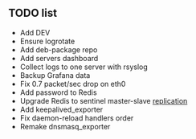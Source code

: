 ## TODO list

- Add DEV
- Ensure logrotate
- Add deb-package repo
- Add servers dashboard
- Collect logs to one server with rsyslog
- Backup Grafana data
- Fix 0.7 packet/sec drop on eth0
- Add password to Redis
- Upgrade Redis to sentinel master-slave [replication](https://rtfm.co.ua/redis-replikaciya-chast-2-master-slave-replikaciya-i-redis-sentinel/)
- Add keepalived_exporter
- Fix daemon-reload handlers order
- Remake dnsmasq_exporter
